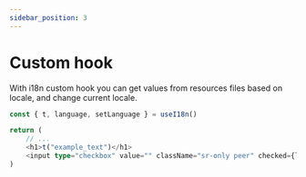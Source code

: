```yaml
---
sidebar_position: 3
---
```


# Custom hook

With i18n custom hook you can get values from resources files based on locale, and change current locale.

```ts
const { t, language, setLanguage } = useI18n()

return (
    // ...
    <h1>t("example_text")</h1>
    <input type="checkbox" value="" className="sr-only peer" checked={language === 'en'} onChange={() => setLanguage(language === 'en' ? 'es' : 'en')} />
)
```